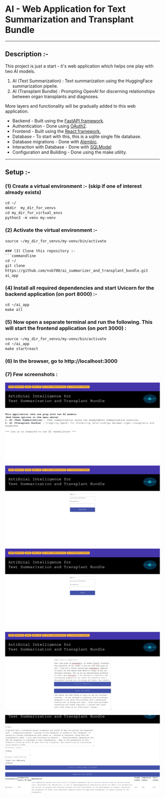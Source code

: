 # AI - Web Application for Text Summarization and Transplant Bundle

***

## Description :-

This project is just a start - it's web application which helps one play with two AI models. 

1. AI (Text Summarization) : Text summarization using the HuggingFace summarization pipelie.   
2. AI (Transplant Bundle) : Prompting OpenAI for discerning relationships between organ transplants and diagnoses.

More layers and functionality will be gradually added to this web application. 

* Backend - Built using the <a href="https://fastapi.tiangolo.com/">FastAPI framework</a>.
* Authentication - Done using <a href="https://fastapi.tiangolo.com/tutorial/security/simple-oauth2/">OAuth2</a>.
* Frontend - Built using the <a href="https://react.dev/">React framework.</a>
* Database - To start with this, this is a sqlite single file database.
* Database migrations - Done with <a href="https://alembic.sqlalchemy.org/en/latest/">Alembic</a>.
* Interaction with Database - Done with <a href="https://sqlmodel.tiangolo.com/">SQLModel</a>
* Configuration and Building - Done using the make utility. 

***

## Setup :-

### (1) Create a virtual environment :- (skip if one of interest already exists)

```commandline
cd ~/
mkdir  my_dir_for_venvs
cd my_dir_for_virtual_envs
python3 -m venv my-venv
```

### (2) Activate the virtual environment :-
```commandline
source ~/my_dir_for_venvs/my-venv/bin/activate

### (3) Clone this repository :-
```commandline
cd ~/
git clone https://github.com/nsb700/ai_summarizer_and_transplant_bundle.git ai_app
```

### (4) Install all required dependencies and start Uvicorn for the backend application (on port 8000) :-
```commandline
cd ~/ai_app
make all
```

### (5) Now open a separate terminal and run the following. This will start the frontend application (on port 3000) :

```commandline
source ~/my_dir_for_venvs/my-venv/bin/activate
cd ~/ai_app
make startreact
```

### (6) In the browser, go to http://localhost:3000

### (7) Few screenshots :

![alt text](screenshots/ai_app_01.png)


![alt text](screenshots/ai_app_02.png)


![alt text](screenshots/ai_app_03.png)


![alt text](screenshots/ai_app_04.png)


![alt text](screenshots/ai_app_05.png)